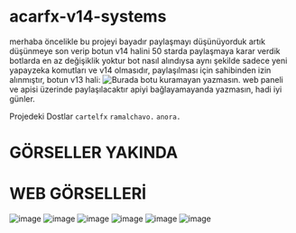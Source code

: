 # acarfx-v14-systems

merhaba öncelikle bu projeyi bayadır paylaşmayı düşünüyorduk artık düşünmeye son verip botun v14 halini 50 starda paylaşmaya karar verdik botlarda en az değişiklik yoktur bot nasıl alındıysa aynı şekilde sadece yeni yapayzeka komutları ve v14 olmasıdır, paylaşılması için sahibinden izin alınmıştır, botun v13 hali: ![Burada](https://github.com/acarfx/v13-all-bots) botu kuramayan yazmasın. web paneli ve apisi üzerinde paylaşılacaktır apiyi bağlayamayanda yazmasın, hadi iyi günler.

Projedeki Dostlar `cartelfx` `ramalchavo.` `anora.` 


# GÖRSELLER YAKINDA

# WEB GÖRSELLERİ

![image](https://cdn.discordapp.com/attachments/1214735083261394955/1238376684147834900/image.png?ex=663f0fa9&is=663dbe29&hm=7920d235fae8620e7583e38dcaf6299c01f8fc82f5b4610830096fc649b9414e&)
![image](https://cdn.discordapp.com/attachments/1214735083261394955/1238376785633345568/image.png?ex=663f0fc1&is=663dbe41&hm=8ef5cbb6da850b7bc6e39153d1f035441972787abb44feb562f956131bb6c609&)
![image](https://cdn.discordapp.com/attachments/1214735083261394955/1238376878893699082/image.png?ex=663f0fd7&is=663dbe57&hm=2c9e74c17cc96aed7671bc342e9944b42928220ceb7725946c90651f652d85c6&)
![image](https://cdn.discordapp.com/attachments/1214735083261394955/1238376997076467712/image.png?ex=663f0ff4&is=663dbe74&hm=2346d55547f484d998418ceed98715841dbda975544c20a217c1b74981aa727d&)
![image](https://cdn.discordapp.com/attachments/1214735083261394955/1238377126986780702/image.png?ex=663f1013&is=663dbe93&hm=daf596f0dc90e742be2b5fd588846d1a7dc2ce3846fa62fbb0f25be65eec0a33&)
![image](https://cdn.discordapp.com/attachments/1214735083261394955/1238377226727198801/image.png?ex=663f102a&is=663dbeaa&hm=0c3b392ea5df0abf827098d21e74d0005b3f6baa8eb2688fb4053141c5ae8bff&)

